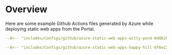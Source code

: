 # Overview

Here are some example Github Actions files generated by Azure while deploying static web apps from the Portal.

<div class="grid cards" markdown>

```yaml
--8<-- "includes/Configs/github/azure-static-web-apps-witty-pond-0d0b28f10.yml"
```

```yaml
--8<-- "includes/Configs/github/azure-static-web-apps-happy-hill-0f6e22010.yml"
```

</div>
